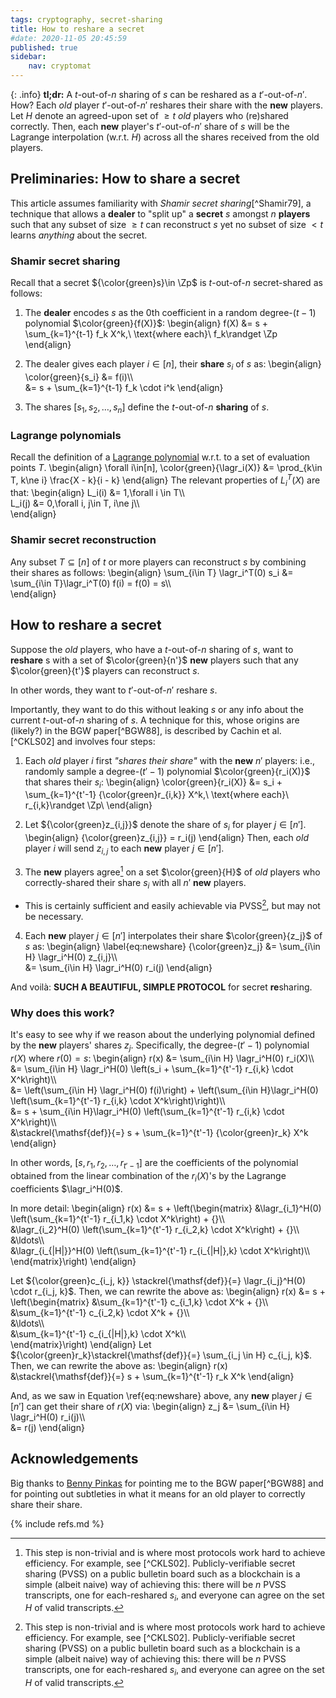 ```yaml
---
tags: cryptography, secret-sharing
title: How to reshare a secret
#date: 2020-11-05 20:45:59
published: true
sidebar:
    nav: cryptomat
---
```


{: .info}
**tl;dr:** A $t$-out-of-$n$ sharing of $s$ can be reshared as a $t'$-out-of-$n'$. 
How?
Each _old_ player $t'$-out-of-$n'$ reshares their share with the **new** players. 
Let $H$ denote an agreed-upon set of $\ge t$ _old_ players who (re)shared correctly. 
Then, each **new** player's $t'$-out-of-$n'$ share of $s$ will be the Lagrange interpolation (w.r.t. $H$) across all the shares received from the old players.

<!--more-->

<p hidden>$$
\def\Adv{\mathcal{A}}
\def\Badv{\mathcal{B}}
\def\vect#1{\mathbf{#1}}
$$</p>

## Preliminaries: How to share a secret

This article assumes familiarity with _Shamir secret sharing_[^Shamir79], a technique that allows a **dealer** to "split up" a **secret** $s$ amongst $n$ **players** such that any subset of size $\ge t$ can reconstruct $s$ yet no subset of size $<t$ learns _anything_ about the secret.

### Shamir secret sharing
Recall that a secret ${\color{green}s}\in \Zp$ is $t$-out-of-$n$ secret-shared as follows:

 1. The **dealer** encodes $s$ as the 0th coefficient in a random degree-$(t-1)$ polynomial $\color{green}{f(X)}$:
\begin{align}
    f(X) &= s + \sum_{k=1}^{t-1} f_k X^k,\ \text{where each}\ f_k\randget \Zp
\end{align}

 2. The dealer gives each player $i\in [n]$, their **share** $s_i$ of $s$ as:
\begin{align}
\color{green}{s_i} &= f(i)\\\\\
    &= s + \sum_{k=1}^{t-1} f_k \cdot i^k
\end{align}

 3. The shares $[s_1, s_2, \ldots, s_n]$ define the $t$-out-of-$n$ **sharing** of $s$.

### Lagrange polynomials
Recall the definition of a [Lagrange polynomial](/2022/07/28/lagrange-interpolation.html) w.r.t. to a set of evaluation points $T$.
\begin{align}
    \forall i\in[n],
    \color{green}{\lagr_i(X)} &= \prod_{k\in T, k\ne i} \frac{X - k}{i - k}
\end{align}
The relevant properties of $L_i^T(X)$ are that:
\begin{align}
    L_i(i) &= 1,\forall i \in T\\\\\
    L_i(j) &= 0,\forall i, j\in T, i\ne j\\\\\
\end{align}

### Shamir secret reconstruction
    
Any subset $T\subseteq[n]$ of $t$ or more players can reconstruct $s$ by combining their shares as follows:
\begin{align}
    \sum_{i\in T} \lagr_i^T(0) s_i &= \sum_{i\in T}\lagr_i^T(0) f(i) = f(0) = s\\\\\
\end{align}

## How to reshare a secret

Suppose the _old_ players, who have a $t$-out-of-$n$ sharing of $s$, want to **reshare** s with a set of $\color{green}{n'}$ **new** players such that any $\color{green}{t'}$ players can reconstruct $s$.

In other words, they want to $t'$-out-of-$n'$ reshare $s$.

Importantly, they want to do this without leaking $s$ or any info about the current $t$-out-of-$n$ sharing of $s$.
A technique for this, whose origins are (likely?) in the BGW paper[^BGW88], is described by Cachin et al.[^CKLS02] and involves four steps:

1. Each _old_ player $i$ first _"shares their share"_ with the **new** $n'$ players: i.e., randomly sample a degree-$(t'-1)$ polynomial $\color{green}{r_i(X)}$ that shares their $s_i$:
\begin{align}
\color{green}{r_i(X)} &= s_i +  \sum_{k=1}^{t'-1} {\color{green}r_{i,k}} X^k,\ \text{where each}\ r_{i,k}\randget \Zp\\
\end{align}

2. Let ${\color{green}z_{i,j}}$ denote the share of $s_i$ for player $j\in[n']$.
\begin{align}
{\color{green}z_{i,j}} = r_i(j)
\end{align}
Then, each _old_ player $i$ will send $z_{i,j}$ to each **new** player $j\in [n']$.

3. The **new** players agree[^consensus] on a set $\color{green}{H}$ of _old_ players who correctly-shared their share $s_i$ with all $n'$ **new** players. 
 - This is certainly sufficient and easily achievable via PVSS[^consensus], but may not be necessary.

4. Each **new** player $j\in [n']$ interpolates their share $\color{green}{z_j}$ of $s$ as:
\begin{align}
    \label{eq:newshare}
    {\color{green}z_j} 
        &= \sum_{i\in H} \lagr_i^H(0) z_{i,j}\\\\\
        &= \sum_{i\in H} \lagr_i^H(0) r_i(j)
\end{align}

And voilà: **SUCH A BEAUTIFUL, SIMPLE PROTOCOL** for secret **re**sharing.

### Why does this work?

It's easy to see why if we reason about the underlying polynomial defined by the **new** players' shares $z_j$.
Specifically, the degree-$(t'-1)$ polynomial $r(X)$ where $r(0) = s$:
\begin{align}
r(x) &= \sum_{i\in H} \lagr_i^H(0) r_i(X)\\\\\
     &= \sum_{i\in H} \lagr_i^H(0) \left(s_i + \sum_{k=1}^{t'-1} r_{i,k} \cdot X^k\right)\\\\\
     &= \left(\sum_{i\in H} \lagr_i^H(0) f(i)\right) + \left(\sum_{i\in H}\lagr_i^H(0) \left(\sum_{k=1}^{t'-1} r_{i,k} \cdot X^k\right)\right)\\\\\
     &= s + \sum_{i\in H}\lagr_i^H(0) \left(\sum_{k=1}^{t'-1} r_{i,k} \cdot X^k\right)\\\\\
    &\stackrel{\mathsf{def}}{=} s + \sum_{k=1}^{t'-1} {\color{green}r_k} X^k
\end{align}

In other words, $[s, r_1, r_2,\ldots,r_{t'-1}]$ are the coefficients of the polynomial obtained from the linear combination of the $r_i(X)$'s by the Lagrange coefficients $\lagr_i^H(0)$.

In more detail:
\begin{align}
r(x) &= s + \left(\begin{matrix}
         &\lagr_{i_1}^H(0) \left(\sum_{k=1}^{t'-1} r_{i_1,k} \cdot X^k\right) + {}\\\\\
         &\lagr_{i_2}^H(0) \left(\sum_{k=1}^{t'-1} r_{i_2,k} \cdot X^k\right) + {}\\\\\
         &\ldots\\\\\
         &\lagr_{i_{|H|}}^H(0) \left(\sum_{k=1}^{t'-1} r_{i_{|H|},k} \cdot X^k\right)\\\\\
     \end{matrix}\right)
\end{align}

Let ${\color{green}c_{i_j, k}} \stackrel{\mathsf{def}}{=} \lagr_{i_j}^H(0) \cdot r_{i_j, k}$.
Then, we can rewrite the above as:
\begin{align}
r(x) &= s + \left(\begin{matrix}
         &\sum_{k=1}^{t'-1} c_{i_1,k} \cdot X^k + {}\\\\\
         &\sum_{k=1}^{t'-1} c_{i_2,k} \cdot X^k + {}\\\\\
         &\ldots\\\\\
         &\sum_{k=1}^{t'-1} c_{i_{|H|},k} \cdot X^k\\\\\
     \end{matrix}\right)
\end{align}
Let ${\color{green}r_k}\stackrel{\mathsf{def}}{=} \sum_{i_j \in H} c_{i_j, k}$.
Then, we can rewrite the above as:
\begin{align}
r(x) &\stackrel{\mathsf{def}}{=} s + \sum_{k=1}^{t'-1} r_k X^k
\end{align}

And, as we saw in Equation \ref{eq:newshare} above, any **new** player $j\in[n']$ can get their share of $r(X)$ via:
\begin{align}
z_j
    &= \sum_{i\in H} \lagr_i^H(0) r_i(j)\\\\\
    &= r(j)
\end{align}

## Acknowledgements

Big thanks to [Benny Pinkas](https://twitter.com/bennypinkas) for pointing me to the BGW paper[^BGW88] and for pointing out subtleties in what it means for an old player to correctly share their share.

[^consensus]: This step is non-trivial and is where most protocols work hard to achieve efficiency. For example, see [^CKLS02]. Publicly-verifiable secret sharing (PVSS) on a public bulletin board such as a blockchain is a simple (albeit naive) way of achieving this: there will be $n$ PVSS transcripts, one for each-reshared $s_i$, and everyone can agree on the set $H$ of valid transcripts.

{% include refs.md %}
